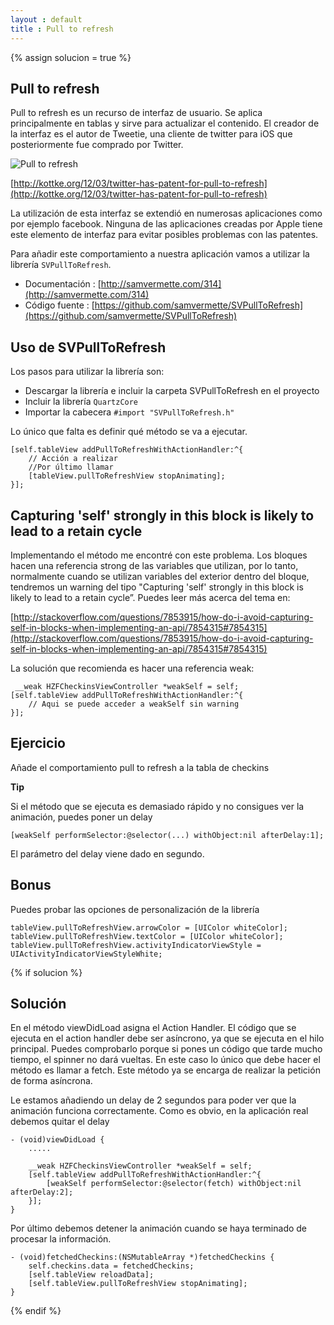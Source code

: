 ```yaml
---
layout : default
title : Pull to refresh
---
```


{% assign solucion = true %}

## Pull to refresh

Pull to refresh es un recurso de interfaz de usuario. Se aplica principalmente en tablas y sirve para actualizar el contenido. El creador de la interfaz es el autor de Tweetie, una cliente de twitter para iOS que posteriormente fue comprado por Twitter.

![Pull to refresh](http://also.kottke.org/misc/images/pull-to-refresh.jpg)

[http://kottke.org/12/03/twitter-has-patent-for-pull-to-refresh](http://kottke.org/12/03/twitter-has-patent-for-pull-to-refresh)

La utilización de esta interfaz se extendió en numerosas aplicaciones como por ejemplo facebook. Ninguna de las aplicaciones creadas por Apple tiene este elemento de interfaz para evitar posibles problemas con las patentes.

Para añadir este comportamiento a nuestra aplicación vamos a utilizar la librería `SVPullToRefresh`.

* Documentación : [http://samvermette.com/314](http://samvermette.com/314)
* Código fuente : [https://github.com/samvermette/SVPullToRefresh](https://github.com/samvermette/SVPullToRefresh)

## Uso de SVPullToRefresh

Los pasos para utilizar la librería son:

* Descargar la librería e incluir la carpeta SVPullToRefresh en el proyecto
* Incluir la librería `QuartzCore`
* Importar la cabecera `#import "SVPullToRefresh.h"`


Lo único que falta es definir qué método se va a ejecutar.

	[self.tableView addPullToRefreshWithActionHandler:^{        
	    // Acción a realizar
	    //Por último llamar
	    [tableView.pullToRefreshView stopAnimating];
	}];


## Capturing 'self' strongly in this block is likely to lead to a retain cycle

Implementando el método me encontré con este problema. Los bloques hacen una referencia strong de las variables que utilizan, por lo tanto, normalmente cuando se utilizan variables del exterior dentro del bloque, tendremos un warning del tipo "Capturing 'self' strongly in this block is likely to lead to a retain cycle”. Puedes leer más acerca del tema en:

[http://stackoverflow.com/questions/7853915/how-do-i-avoid-capturing-self-in-blocks-when-implementing-an-api/7854315#7854315](http://stackoverflow.com/questions/7853915/how-do-i-avoid-capturing-self-in-blocks-when-implementing-an-api/7854315#7854315)

La solución que recomienda es hacer una referencia weak:

	 __weak HZFCheckinsViewController *weakSelf = self;
	[self.tableView addPullToRefreshWithActionHandler:^{
		// Aqui se puede acceder a weakSelf sin warning
	}];


## Ejercicio

Añade el comportamiento pull to refresh a la tabla de checkins

**Tip**

Si el método que se ejecuta es demasiado rápido y no consigues ver la animación, puedes poner un delay


	[weakSelf performSelector:@selector(...) withObject:nil afterDelay:1];

El parámetro del delay viene dado en segundo.

## Bonus

Puedes probar las opciones de personalización de la librería

	tableView.pullToRefreshView.arrowColor = [UIColor whiteColor];
	tableView.pullToRefreshView.textColor = [UIColor whiteColor];
	tableView.pullToRefreshView.activityIndicatorViewStyle = UIActivityIndicatorViewStyleWhite;

{% if solucion %}

## Solución

En el método viewDidLoad asigna el Action Handler. El código que se ejecuta en el action handler debe ser asíncrono, ya que se ejecuta en el hilo principal. Puedes comprobarlo porque si pones un código que tarde mucho tiempo, el spinner no dará vueltas. En este caso lo único que debe hacer el método es llamar a fetch. Este método ya se encarga de realizar la petición de forma asíncrona. 

Le estamos añadiendo un delay de 2 segundos para poder ver que la animación funciona correctamente. Como es obvio, en la aplicación real debemos quitar el delay

	- (void)viewDidLoad {
	  	.....

	    __weak HZFCheckinsViewController *weakSelf = self;
	    [self.tableView addPullToRefreshWithActionHandler:^{                        
	        [weakSelf performSelector:@selector(fetch) withObject:nil afterDelay:2];
	    }];
	}

Por último debemos detener la animación cuando se haya terminado de procesar la información.

	- (void)fetchedCheckins:(NSMutableArray *)fetchedCheckins {
		self.checkins.data = fetchedCheckins;
		[self.tableView reloadData];
		[self.tableView.pullToRefreshView stopAnimating];
	}

{% endif %}